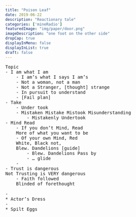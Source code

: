 ```yaml
---
title: "Poison Leaf"
date: 2019-06-22
description: "Reactionary tale"
categories: ['mineRadio']
featuredImage: "img/paper/door.png"
imageDescription: "one foot on the other side"
dropCap: true
displayInMenu: false
displayInList: true
draft: false
---
```


<pre>
Topic
- I am what I am
	- I am’s what I says I am’s
	- Not a woman, not a man
	- Not a Stranger, [thought] strange
	- In pursuit to understand
	- [Fail plan]
- Take
	- Under took
	- Mistaken Mistake Mistook Misunderstanding
		- Mistakenly Undertook
- Mind Read
	- If you don’t Mind, Read
	More of what you want to be
	- Of your own Mind, Red
	White, Black not,
	Blew. Dandelions [guide]
		- Blew. Dandelions Pass by
		- … glide
	- 
- Trust is dangerous
Not Trusting is VERY dangerous
	- Faith followed
	Blinded of forethought
	
- 
* Actor’s Dress
- 
* Spilt Eggs
</pre>